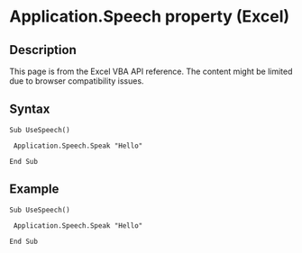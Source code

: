 # Application.Speech property (Excel)

## Description
This page is from the Excel VBA API reference. The content might be limited due to browser compatibility issues.

## Syntax
```vba
Sub UseSpeech() 
 
 Application.Speech.Speak "Hello" 
 
End Sub
```

## Example
```vba
Sub UseSpeech() 
 
 Application.Speech.Speak "Hello" 
 
End Sub
```

